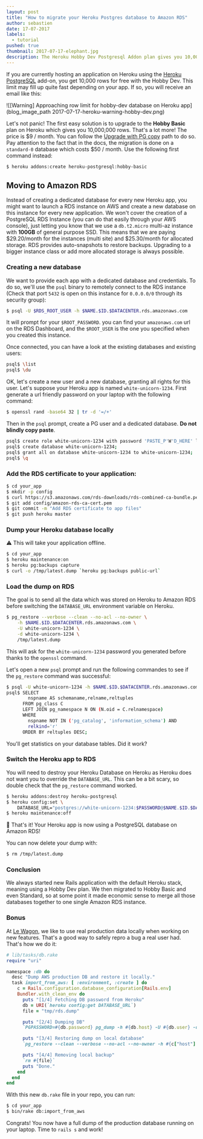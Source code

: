 ```yaml
---
layout: post
title: "How to migrate your Heroku Postgres database to Amazon RDS"
author: sebastien
date: 17-07-2017
labels:
  - tutorial
pushed: true
thumbnail: 2017-07-17-elephant.jpg
description: The Heroku Hobby Dev Postgresql Addon plan gives you 10,000 rows for free. This tutorial will show you how to move your existing data to Amazon RDS.
---
```


If you are currently hosting an application on Heroku using the [Heroku PostgreSQL](https://elements.heroku.com/addons/heroku-postgresql) add-on, you get 10,000 rows for free with the Hobby Dev. This limit may fill up quite fast depending on your app. If so, you will receive an email like this:


![[Warning] Approaching row limit for hobby-dev database on Heroku app](blog_image_path 2017-07-17-heroku-warning-hobby-dev.png)


Let's not panic! The first easy solution is to upgrade to the **Hobby Basic** plan on Heroku which gives you 10,000,000 rows. That's a lot more! The price is $9 / month. You can follow the [Upgrade with PG copy](https://devcenter.heroku.com/articles/upgrading-heroku-postgres-databases#upgrade-with-pg-copy) path to do so. Pay attention to the fact that in the docs, the migration is done on a `standard-0` database which costs $50 / month. Use the following first command instead:

```bash
$ heroku addons:create heroku-postgresql:hobby-basic
```
## Moving to Amazon RDS

Instead of creating a dedicated database for every new Heroku app, you might want to launch a RDS instance on AWS and create a new database on this instance for every new application. We won't cover the creation of a PostgreSQL RDS Instance (you can do that easily through your AWS console), just letting you know that we use a `db.t2.micro` multi-az instance with **100GB** of general purpose SSD. This means that we are paying $29.20/month for the instances (multi site) and $25.30/month for allocated storage. RDS provides auto-snapshots to restore backups. Upgrading to a bigger instance class or add more allocated storage is always possible.


### Creating a new database

We want to provide each app with a dedicated database and credentials. To do so, we'll use the `psql` binary to remotely connect to the RDS instance (Check that port `5432` is open on this instance for `0.0.0.0/0`  through its security group):

```bash
$ psql -U $RDS_ROOT_USER -h $NAME.$ID.$DATACENTER.rds.amazonaws.com
```

It will prompt for your `$ROOT_PASSWORD`. you can find your `amazonaws.com` url on the RDS Dashboard, and the `$ROOT_USER` is the one you specified when you created this instance.

Once connected, you can have a look at the existing databases and existing users:

```bash
psql$ \list
psql$ \du
```

OK, let's create a new user and a new database, granting all rights for this user. Let's suppose your Heroku app is named `white-unicorn-1234`. First generate a url friendly password on your laptop with the following command:

```bash
$ openssl rand -base64 32 | tr -d '=/+'
```

Then in the `psql` prompt, create a PG user and a dedicated database. **Do not blindly copy paste**.

```bash
psql$ create role white-unicorn-1234 with password 'PASTE_P'W'D_HERE' login;
psql$ create database white-unicorn-1234;
psql$ grant all on database white-unicorn-1234 to white-unicorn-1234;
psql$ \q
```

### Add the RDS certificate to your application:

```bash
$ cd your_app
$ mkdir -p config
$ curl https://s3.amazonaws.com/rds-downloads/rds-combined-ca-bundle.pem > ./config/amazon-rds-ca-cert.pem
$ git add config/amazon-rds-ca-cert.pem
$ git commit -m "Add RDS certificate to app files"
$ git push heroku master
```

### Dump your Heroku database locally

⚠️ This will take your application offline.

```bash
$ cd your_app
$ heroku maintenance:on
$ heroku pg:backups capture
$ curl -o /tmp/latest.dump `heroku pg:backups public-url`
```

### Load the dump on RDS

The goal is to send all the data which was stored on Heroku to Amazon RDS before switching the `DATABASE_URL` environment variable on Heroku.

```bash
$ pg_restore --verbose --clean --no-acl --no-owner \
    -h $NAME.$ID.$DATACENTER.rds.amazonaws.com \
    -U white-unicorn-1234 \
    -d white-unicorn-1234 \
    /tmp/latest.dump
```

This will ask for the `white-unicorn-1234` password you generated before thanks to the `openssl` command.

Let's open a new `psql` prompt and run the following commandes to see if the `pg_restore` command was successful:

```bash
$ psql -U white-unicorn-1234 -h $NAME.$ID.$DATACENTER.rds.amazonaws.com
psql$ SELECT
        nspname AS schemaname,relname,reltuples
      FROM pg_class C
      LEFT JOIN pg_namespace N ON (N.oid = C.relnamespace)
      WHERE
        nspname NOT IN ('pg_catalog', 'information_schema') AND
        relkind='r'
      ORDER BY reltuples DESC;
```

You'll get statistics on your database tables. Did it work?

### Switch the Heroku app to RDS

You will need to destroy your Heroku Database on Heroku as Heroku does not want you to override the `DATABASE_URL`. This can be a bit scary, so double check that the `pg_restore` command worked.

```bash
$ heroku addons:destroy heroku-postgresql
$ heroku config:set \
    DATABASE_URL="postgres://white-unicorn-1234:$PASSWORD@$NAME.$ID.$DATACENTER.rds.amazonaws.com/white-unicorn-1234?sslca=config/amazon-rds-ca-cert.pem"
$ heroku maintenance:off
```

🚀 That's it! Your Heroku app is now using a PostgreSQL database on Amazon RDS!

You can now delete your dump with:

```bash
$ rm /tmp/latest.dump
```

### Conclusion

We always started new Rails application with the default Heroku stack, meaning using a Hobby Dev plan. We then migrated to Hobby Basic and even Standard, so at some point it made economic sense to merge all those databases together to one single Amazon RDS instance.

### Bonus

At [Le Wagon](https://www.lewagon.com), we like to use real production data locally when working on new features. That's a good way to safely repro a bug a real user had. That's how we do it:

```ruby
# lib/tasks/db.rake
require "uri"

namespace :db do
  desc "Dump AWS production DB and restore it locally."
  task import_from_aws: [ :environment, :create ] do
    c = Rails.configuration.database_configuration[Rails.env]
    Bundler.with_clean_env do
      puts "[1/4] Fetching DB password from Heroku"
      db = URI(`heroku config:get DATABASE_URL`)
      file = "tmp/rds.dump"

      puts "[2/4] Dumping DB"
      `PGPASSWORD=#{db.password} pg_dump -h #{db.host} -U #{db.user} -d #{db.path[1..-1]} -F c -b -v -f #{file}`

      puts "[3/4] Restoring dump on local database"
      `pg_restore --clean --verbose --no-acl --no-owner -h #{c["host"] || 'localhost'} -d #{c["database"]} #{file}`

      puts "[4/4] Removing local backup"
      `rm #{file}`
      puts "Done."
    end
  end
end
```

With this new `db.rake` file in your repo, you can run:

```bash
$ cd your_app
$ bin/rake db:import_from_aws
```

Congrats! You now have a full dump of the production database running on your laptop. Time to `rails s` and work!

